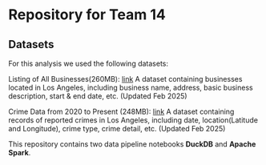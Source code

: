 # Repository for Team 14

## Datasets
For this analysis we used the following datasets:

Listing of All Businesses(260MB): [link](https://data.lacity.org/Administration-Finance/Listing-of-All-Businesses/r4uk-afju/about_data)
A dataset containing businesses located in Los Angeles, including business name, address, basic business description, start & end date, etc. (Updated Feb 2025)

Crime Data from 2020 to Present (248MB): [link](https://data.lacity.org/Public-Safety/Crime-Data-from-2020-to-Present/2nrs-mtv8/about_data)
A dataset containing records of reported crimes in Los Angeles, including date, location(Latitude and Longitude), crime type, crime detail, etc. (Updated Feb 2025)

This repository contains two data pipeline notebooks **DuckDB** and **Apache Spark**.
